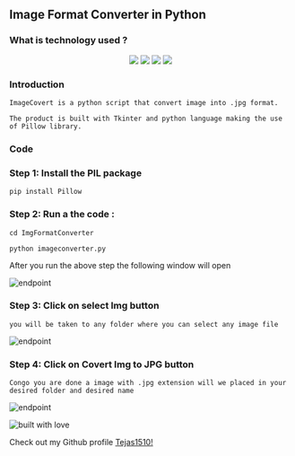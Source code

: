 ## Image Format Converter in Python

### What is technology used ?

<p align="center">
<img src="https://img.shields.io/badge/language-Python-blue?style=for-the-badge">
<img src="https://img.shields.io/badge/language-Tkinter-blue?style=for-the-badge">
<img src="https://img.shields.io/badge/language-Pillow-blue?style=for-the-badge">
<img src="https://img.shields.io/badge/language-JPGConverter-blue?style=for-the-badge">  
 </p>

### Introduction
``` 
ImageCovert is a python script that convert image into .jpg format.

The product is built with Tkinter and python language making the use of Pillow library.
```



### Code

### Step 1: Install the PIL package
```
pip install Pillow
```
### Step 2: Run a the code :
```
cd ImgFormatConverter

python imageconverter.py
```

After you run the above step the following window will open

![endpoint](https://github.com/Tejas1510/hacking-tools-scripts/blob/imgconverterfinal/Python/ImgFormatConverter/images/image1.png)

### Step 3: Click on select Img button

```
you will be taken to any folder where you can select any image file
```

![endpoint](https://github.com/Tejas1510/hacking-tools-scripts/blob/imgconverterfinal/Python/ImgFormatConverter/images/image2.png)

### Step 4: Click on Covert Img to JPG button

```
Congo you are done a image with .jpg extension will we placed in your desired folder and desired name
```

![endpoint](https://github.com/Tejas1510/hacking-tools-scripts/blob/imgconverterfinal/Python/ImgFormatConverter/images/image3.png)

![built with love](https://forthebadge.com/images/badges/built-with-love.svg)

Check out my Github profile [Tejas1510!](https://github.com/Tejas1510)
